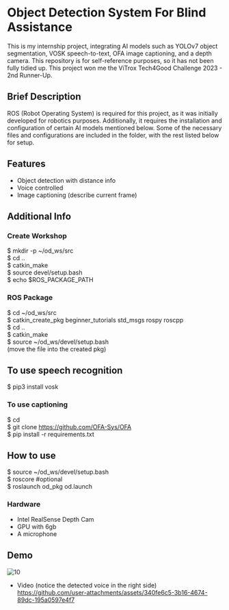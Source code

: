 
# Object Detection System For Blind Assistance

This is my internship project, integrating AI models such as YOLOv7 object segmentation, VOSK speech-to-text, OFA image captioning, and a depth camera. This repository is for self-reference purposes, so it has not been fully tidied up. This project won me the ViTrox Tech4Good Challenge 2023 - 2nd Runner-Up.

## Brief Description

ROS (Robot Operating System) is required for this project, as it was initially developed for robotics purposes. Additionally, it requires the installation and configuration of certain AI models mentioned below. Some of the necessary files and configurations are included in the folder, with the rest listed below for setup.

## Features
- Object detection with distance info
- Voice controlled
- Image captioning (describe current frame)

## Additional Info

### Create Workshop
$ mkdir -p ~/od_ws/src  
$ cd ..  
$ catkin_make  
$ source devel/setup.bash  
$ echo $ROS_PACKAGE_PATH  

### ROS Package
$ cd ~/od_ws/src  
$ catkin_create_pkg beginner_tutorials std_msgs rospy roscpp  
$ cd ..  
$ catkin_make  
$ source ~/od_ws/devel/setup.bash  
(move the file into the created pkg)

## To use speech recognition
$ pip3 install vosk  

### To use captioning
$ cd  
$ git clone https://github.com/OFA-Sys/OFA  
$ pip install -r requirements.txt  

## How to use
$ source ~/od_ws/devel/setup.bash  
$ roscore #optional  
$ roslaunch od_pkg od.launch  


### Hardware
- Intel RealSense Depth Cam  
- GPU with 6gb  
- A microphone  

## Demo
![10](https://github.com/user-attachments/assets/1568197c-5fd6-42ca-91e5-9e173797f60d)

- Video (notice the detected voice in the right side)  
https://github.com/user-attachments/assets/340fe6c5-3b16-4674-89dc-195a0597e4f7





